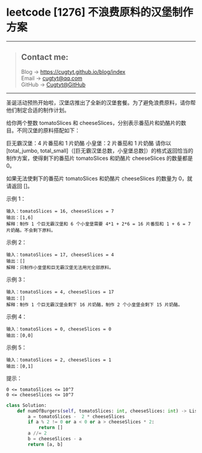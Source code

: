 # leetcode [1276] 不浪费原料的汉堡制作方案

---
> ## Contact me:
> Blog -> <https://cugtyt.github.io/blog/index>  
> Email -> <cugtyt@qq.com>  
> GitHub -> [Cugtyt@GitHub](https://github.com/Cugtyt)

---

圣诞活动预热开始啦，汉堡店推出了全新的汉堡套餐。为了避免浪费原料，请你帮他们制定合适的制作计划。

给你两个整数 tomatoSlices 和 cheeseSlices，分别表示番茄片和奶酪片的数目。不同汉堡的原料搭配如下：

巨无霸汉堡：4 片番茄和 1 片奶酪
小皇堡：2 片番茄和 1 片奶酪
请你以 [total_jumbo, total_small]（[巨无霸汉堡总数，小皇堡总数]）的格式返回恰当的制作方案，使得剩下的番茄片 tomatoSlices 和奶酪片 cheeseSlices 的数量都是 0。

如果无法使剩下的番茄片 tomatoSlices 和奶酪片 cheeseSlices 的数量为 0，就请返回 []。

示例 1：
```
输入：tomatoSlices = 16, cheeseSlices = 7
输出：[1,6]
解释：制作 1 个巨无霸汉堡和 6 个小皇堡需要 4*1 + 2*6 = 16 片番茄和 1 + 6 = 7 片奶酪。不会剩下原料。
```

示例 2：
```
输入：tomatoSlices = 17, cheeseSlices = 4
输出：[]
解释：只制作小皇堡和巨无霸汉堡无法用光全部原料。
```

示例 3：
```
输入：tomatoSlices = 4, cheeseSlices = 17
输出：[]
解释：制作 1 个巨无霸汉堡会剩下 16 片奶酪，制作 2 个小皇堡会剩下 15 片奶酪。
```

示例 4：
```
输入：tomatoSlices = 0, cheeseSlices = 0
输出：[0,0]
```

示例 5：
```
输入：tomatoSlices = 2, cheeseSlices = 1
输出：[0,1]
```

提示：
```
0 <= tomatoSlices <= 10^7
0 <= cheeseSlices <= 10^7
```

``` python
class Solution:
    def numOfBurgers(self, tomatoSlices: int, cheeseSlices: int) -> List[int]:
        a = tomatoSlices -  2 * cheeseSlices
        if a % 2 != 0 or a < 0 or a > cheeseSlices * 2:
            return []
        a //= 2
        b = cheeseSlices - a
        return [a, b]
```